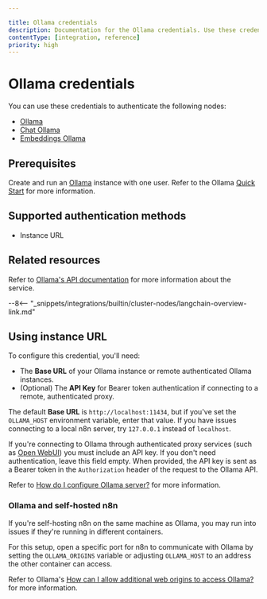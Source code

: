 ```yaml
---

title: Ollama credentials
description: Documentation for the Ollama credentials. Use these credentials to authenticate Ollama in n8n, a workflow automation platform.
contentType: [integration, reference]
priority: high
---
```


# Ollama credentials

You can use these credentials to authenticate the following nodes:

* [Ollama](/integrations/builtin/cluster-nodes/sub-nodes/n8n-nodes-langchain.lmollama/index.md)
* [Chat Ollama](/integrations/builtin/cluster-nodes/sub-nodes/n8n-nodes-langchain.lmchatollama/index.md)
* [Embeddings Ollama](/integrations/builtin/cluster-nodes/sub-nodes/n8n-nodes-langchain.embeddingsollama.md)

## Prerequisites

Create and run an [Ollama](https://ollama.com/) instance with one user. Refer to the Ollama [Quick Start](https://github.com/ollama/ollama/blob/main/README.md#quickstart) for more information.

## Supported authentication methods

- Instance URL

## Related resources

Refer to [Ollama's API documentation](https://github.com/ollama/ollama/blob/main/docs/api.md) for more information about the service.

--8<-- "_snippets/integrations/builtin/cluster-nodes/langchain-overview-link.md"

## Using instance URL

To configure this credential, you'll need:

- The **Base URL** of your Ollama instance or remote authenticated Ollama instances.
- (Optional) The **API Key** for Bearer token authentication if connecting to a remote, authenticated proxy.

The default **Base URL** is `http://localhost:11434`, but if you've set the `OLLAMA_HOST` environment variable, enter that value. If you have issues connecting to a local n8n server, try `127.0.0.1` instead of `localhost`.

If you're connecting to Ollama through authenticated proxy services (such as [Open WebUI](https://docs.openwebui.com/getting-started/api-endpoints/#-ollama-api-proxy-support)) you must include an API key. If you don't need authentication, leave this field empty. When provided, the API key is sent as a Bearer token in the `Authorization` header of the request to the Ollama API.

Refer to [How do I configure Ollama server?](https://github.com/ollama/ollama/blob/main/docs/faq.md#how-do-i-configure-ollama-server) for more information.

### Ollama and self-hosted n8n

If you're self-hosting n8n on the same machine as Ollama, you may run into issues if they're running in different containers.

For this setup, open a specific port for n8n to communicate with Ollama by setting the `OLLAMA_ORIGINS` variable or adjusting `OLLAMA_HOST` to an address the other container can access.

Refer to Ollama's [How can I allow additional web origins to access Ollama?](https://github.com/ollama/ollama/blob/main/docs/faq.md#how-can-i-allow-additional-web-origins-to-access-ollama) for more information.
